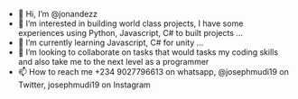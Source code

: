 - 👋 Hi, I’m @jonandezz
- 👀 I’m interested in building world class projects, I have some experiences using Python, Javascript, C# to built projects ...
- 🌱 I’m currently learning Javascript, C# for unity  ...
- 💞️ I’m looking to collaborate on tasks that would tasks my coding skills and also take me to the next level as a programmer
- 📫 How to reach me +234 9027796613 on whatsapp, @josephmudi19 on Twitter, josephmudi19 on Instagram



